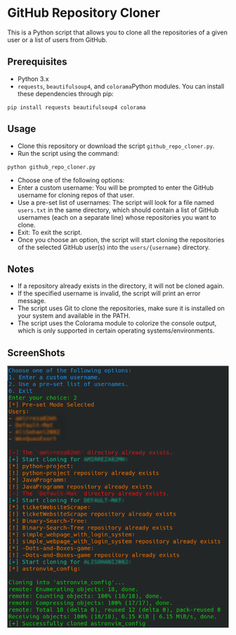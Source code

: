 # GitHub Repository Cloner
This is a Python script that allows you to clone all the repositories of a given user or a list of users from GitHub.

## Prerequisites
* Python 3.x
* `requests`, `beautifulsoup4`, and `colorama`Python modules.
You can install these dependencies through pip:

```
pip install requests beautifulsoup4 colorama
```

## Usage
* Clone this repository or download the script `github_repo_cloner.py`.
* Run the script using the command:

```
python github_repo_cloner.py
```

* Choose one of the following options:
* Enter a custom username: You will be prompted to enter the GitHub username for cloning repos of that user.
* Use a pre-set list of usernames: The script will look for a file named `users.txt` in the same directory, which should contain a list of GitHub usernames (each on a separate line) whose repositories you want to clone.
* Exit: To exit the script.
* Once you choose an option, the script will start cloning the repositories of the selected GitHub user(s) into the `users/{username}` directory.

## Notes
* If a repository already exists in the directory, it will not be cloned again.
* If the specified username is invalid, the script will print an error message.
* The script uses Git to clone the repositories, make sure it is installed on your system and available in the PATH.
* The script uses the Colorama module to colorize the console output, which is only supported in certain operating systems/environments.

## ScreenShots

<img src="imgs/Menu.png">